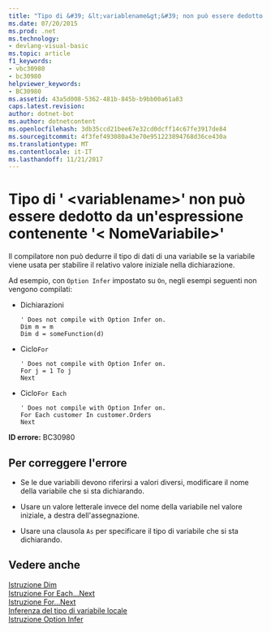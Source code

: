```yaml
---
title: "Tipo di &#39; &lt;variablename&gt;&#39; non può essere dedotto da un'espressione contenente &#39;&lt; NomeVariabile&gt;&#39;"
ms.date: 07/20/2015
ms.prod: .net
ms.technology:
- devlang-visual-basic
ms.topic: article
f1_keywords:
- vbc30980
- bc30980
helpviewer_keywords:
- BC30980
ms.assetid: 43a5d008-5362-481b-845b-b9bb00a61a83
caps.latest.revision: 
author: dotnet-bot
ms.author: dotnetcontent
ms.openlocfilehash: 3db35ccd21bee67e32cd0dcff14c67fe3917de84
ms.sourcegitcommit: 4f3fef493080a43e70e951223894768d36ce430a
ms.translationtype: MT
ms.contentlocale: it-IT
ms.lasthandoff: 11/21/2017
---
```

# <a name="type-of-39ltvariablenamegt39-cannot-be-inferred-from-an-expression-containing-39ltvariablenamegt39"></a>Tipo di &#39; &lt;variablename&gt;&#39; non può essere dedotto da un'espressione contenente &#39;&lt; NomeVariabile&gt;&#39;
Il compilatore non può dedurre il tipo di dati di una variabile se la variabile viene usata per stabilire il relativo valore iniziale nella dichiarazione.  
  
 Ad esempio, con `Option Infer` impostato su `On`, negli esempi seguenti non vengono compilati:  
  
-   Dichiarazioni  
  
    ```  
    ' Does not compile with Option Infer on.  
    Dim m = m  
    Dim d = someFunction(d)  
    ```  
  
-   Ciclo`For`   
  
    ```  
    ' Does not compile with Option Infer on.  
    For j = 1 To j  
    Next  
    ```  
  
-   Ciclo`For Each`   
  
    ```  
    ' Does not compile with Option Infer on.  
    For Each customer In customer.Orders  
    Next  
    ```  
  
 **ID errore:** BC30980  
  
## <a name="to-correct-this-error"></a>Per correggere l'errore  
  
-   Se le due variabili devono riferirsi a valori diversi, modificare il nome della variabile che si sta dichiarando.  
  
-   Usare un valore letterale invece del nome della variabile nel valore iniziale, a destra dell'assegnazione.  
  
-   Usare una clausola `As` per specificare il tipo di variabile che si sta dichiarando.  
  
## <a name="see-also"></a>Vedere anche  
 [Istruzione Dim](../../visual-basic/language-reference/statements/dim-statement.md)  
 [Istruzione For Each...Next](../../visual-basic/language-reference/statements/for-each-next-statement.md)  
 [Istruzione For...Next](../../visual-basic/language-reference/statements/for-next-statement.md)  
 [Inferenza del tipo di variabile locale](../../visual-basic/programming-guide/language-features/variables/local-type-inference.md)  
 [Istruzione Option Infer](../../visual-basic/language-reference/statements/option-infer-statement.md)
